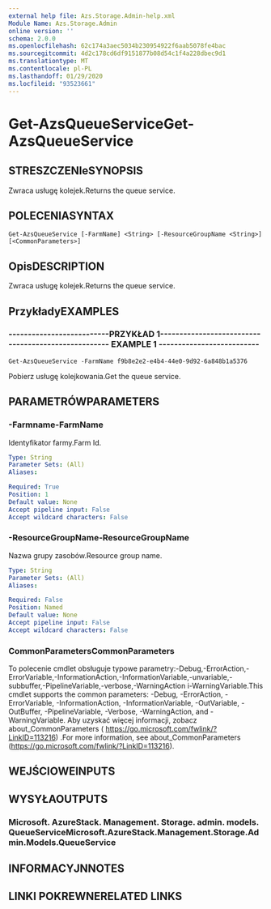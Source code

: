 ```yaml
---
external help file: Azs.Storage.Admin-help.xml
Module Name: Azs.Storage.Admin
online version: ''
schema: 2.0.0
ms.openlocfilehash: 62c174a3aec5034b230954922f6aab5078fe4bac
ms.sourcegitcommit: 4d2c178cd6df9151877b08d54c1f4a228dbec9d1
ms.translationtype: MT
ms.contentlocale: pl-PL
ms.lasthandoff: 01/29/2020
ms.locfileid: "93523661"
---
```

# <span data-ttu-id="03607-101">Get-AzsQueueService</span><span class="sxs-lookup"><span data-stu-id="03607-101">Get-AzsQueueService</span></span>

## <span data-ttu-id="03607-102">STRESZCZENIe</span><span class="sxs-lookup"><span data-stu-id="03607-102">SYNOPSIS</span></span>
<span data-ttu-id="03607-103">Zwraca usługę kolejek.</span><span class="sxs-lookup"><span data-stu-id="03607-103">Returns the queue service.</span></span>

## <span data-ttu-id="03607-104">POLECENIA</span><span class="sxs-lookup"><span data-stu-id="03607-104">SYNTAX</span></span>

```
Get-AzsQueueService [-FarmName] <String> [-ResourceGroupName <String>] [<CommonParameters>]
```

## <span data-ttu-id="03607-105">Opis</span><span class="sxs-lookup"><span data-stu-id="03607-105">DESCRIPTION</span></span>
<span data-ttu-id="03607-106">Zwraca usługę kolejek.</span><span class="sxs-lookup"><span data-stu-id="03607-106">Returns the queue service.</span></span>

## <span data-ttu-id="03607-107">Przykłady</span><span class="sxs-lookup"><span data-stu-id="03607-107">EXAMPLES</span></span>

### <span data-ttu-id="03607-108">--------------------------PRZYKŁAD 1--------------------------</span><span class="sxs-lookup"><span data-stu-id="03607-108">-------------------------- EXAMPLE 1 --------------------------</span></span>
```
Get-AzsQueueService -FarmName f9b8e2e2-e4b4-44e0-9d92-6a848b1a5376
```

<span data-ttu-id="03607-109">Pobierz usługę kolejkowania.</span><span class="sxs-lookup"><span data-stu-id="03607-109">Get the queue service.</span></span>

## <span data-ttu-id="03607-110">PARAMETRÓW</span><span class="sxs-lookup"><span data-stu-id="03607-110">PARAMETERS</span></span>

### <span data-ttu-id="03607-111">-Farmname</span><span class="sxs-lookup"><span data-stu-id="03607-111">-FarmName</span></span>
<span data-ttu-id="03607-112">Identyfikator farmy.</span><span class="sxs-lookup"><span data-stu-id="03607-112">Farm Id.</span></span>

```yaml
Type: String
Parameter Sets: (All)
Aliases: 

Required: True
Position: 1
Default value: None
Accept pipeline input: False
Accept wildcard characters: False
```

### <span data-ttu-id="03607-113">-ResourceGroupName</span><span class="sxs-lookup"><span data-stu-id="03607-113">-ResourceGroupName</span></span>
<span data-ttu-id="03607-114">Nazwa grupy zasobów.</span><span class="sxs-lookup"><span data-stu-id="03607-114">Resource group name.</span></span>

```yaml
Type: String
Parameter Sets: (All)
Aliases: 

Required: False
Position: Named
Default value: None
Accept pipeline input: False
Accept wildcard characters: False
```

### <span data-ttu-id="03607-115">CommonParameters</span><span class="sxs-lookup"><span data-stu-id="03607-115">CommonParameters</span></span>
<span data-ttu-id="03607-116">To polecenie cmdlet obsługuje typowe parametry:-Debug,-ErrorAction,-ErrorVariable,-InformationAction,-InformationVariable,-unvariable,-subbuffer,-PipelineVariable,-verbose,-WarningAction i-WarningVariable.</span><span class="sxs-lookup"><span data-stu-id="03607-116">This cmdlet supports the common parameters: -Debug, -ErrorAction, -ErrorVariable, -InformationAction, -InformationVariable, -OutVariable, -OutBuffer, -PipelineVariable, -Verbose, -WarningAction, and -WarningVariable.</span></span> <span data-ttu-id="03607-117">Aby uzyskać więcej informacji, zobacz about_CommonParameters ( https://go.microsoft.com/fwlink/?LinkID=113216) .</span><span class="sxs-lookup"><span data-stu-id="03607-117">For more information, see about_CommonParameters (https://go.microsoft.com/fwlink/?LinkID=113216).</span></span>

## <span data-ttu-id="03607-118">WEJŚCIOWE</span><span class="sxs-lookup"><span data-stu-id="03607-118">INPUTS</span></span>

## <span data-ttu-id="03607-119">WYSYŁA</span><span class="sxs-lookup"><span data-stu-id="03607-119">OUTPUTS</span></span>

### <span data-ttu-id="03607-120">Microsoft. AzureStack. Management. Storage. admin. models. QueueService</span><span class="sxs-lookup"><span data-stu-id="03607-120">Microsoft.AzureStack.Management.Storage.Admin.Models.QueueService</span></span>

## <span data-ttu-id="03607-121">INFORMACYJN</span><span class="sxs-lookup"><span data-stu-id="03607-121">NOTES</span></span>

## <span data-ttu-id="03607-122">LINKI POKREWNE</span><span class="sxs-lookup"><span data-stu-id="03607-122">RELATED LINKS</span></span>

